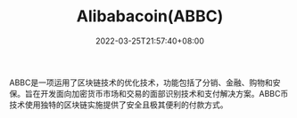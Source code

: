 ﻿---
weight: 
title: "Alibabacoin(ABBC)"
description: "ABBC是一项运用了区块链技术的优化技术，功能包括了分销、金融、购物和安保"
date: 2022-03-25T21:57:40+08:00
lastmod: 2022-03-25T16:45:40+08:00
draft: false
authors: ["Metabd"]
featuredImage: "alibabacoinabbc.webp"
link: ""
tags: ["数字代币","Alibabacoin(ABBC)"]
categories: ["navigation"]
navigation: ["数字代币"]
lightgallery: true
toc: true
pinned: false
recommend: false
recommend1: false
---
ABBC是一项运用了区块链技术的优化技术，功能包括了分销、金融、购物和安保。旨在开发面向加密货币市场和交易的面部识别技术和支付解决方案。ABBC币技术使用独特的区块链实施提供了安全且极其便利的付款方式。

